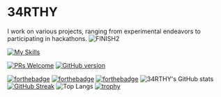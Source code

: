 # 34RTHY
I work on various projects, ranging from experimental endeavors to participating in hackathons.
![FINISH2](https://github.com/34RTHY/34RTHY/assets/54650326/984105c3-52e7-41df-a54b-1190bf8d1796)


[![My Skills](https://skillicons.dev/icons?i=c,cpp,py,css,html,discord,mongodb,opencv,regex,lua,gcp,&theme=dark)](https://skillicons.dev)

[![PRs Welcome](https://img.shields.io/badge/PRs-welcome-brightgreen.svg?style=flat-square)](http://makeapullrequest.com) 
[![GitHub version](https://badge.fury.io/gh/Naereen%2FStrapDown.js.svg)](https://github.com/Naereen/StrapDown.js)

[![forthebadge](https://forthebadge.com/images/badges/works-on-my-machine.svg)](https://forthebadge.com)
[![forthebadge](https://forthebadge.com/images/featured/featured-built-with-love.svg)](https://forthebadge.com)
[![forthebadge](https://forthebadge.com/images/badges/it-works-dont-know-how.svg)](https://forthebadge.com)
![34RTHY's GitHub stats](https://github-readme-stats.vercel.app/api?username=34RTHY&show_icons=true&theme=radical)
[![GitHub Streak](https://streak-stats.demolab.com/?user=34RTHY&theme=dark)](https://git.io/streak-stats)
![Top Langs](https://github-readme-stats.vercel.app/api/top-langs/?username=34RTHY&layout=compact&theme=dark)
[![trophy](https://github-profile-trophy.vercel.app/?username=34RTHY&theme=dark_lover)](https://github.com/ryo-ma/github-profile-trophy)

